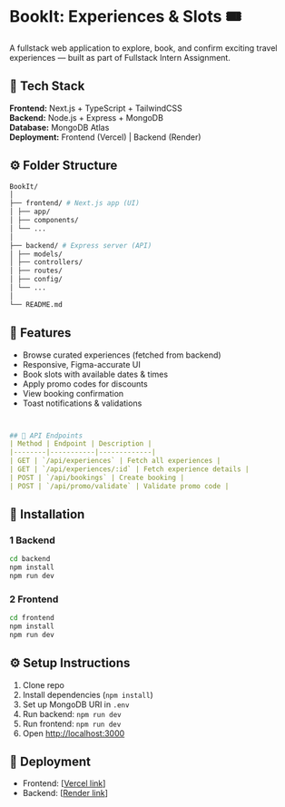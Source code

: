 # BookIt: Experiences & Slots 🎟️

A fullstack web application to explore, book, and confirm exciting travel experiences — built as part of Fullstack Intern Assignment.

## 🚀 Tech Stack
**Frontend:** Next.js + TypeScript + TailwindCSS  
**Backend:** Node.js + Express + MongoDB  
**Database:** MongoDB Atlas  
**Deployment:** Frontend (Vercel) | Backend (Render)



## ⚙️ Folder Structure
```bash
BookIt/
│
├── frontend/ # Next.js app (UI)
│ ├── app/
│ ├── components/
│ └── ...
│
├── backend/ # Express server (API)
│ ├── models/
│ ├── controllers/
│ ├── routes/
│ ├── config/
│ └── ...
│
└── README.md 
```
## 🧩 Features
- Browse curated experiences (fetched from backend)
- Responsive, Figma-accurate UI
- Book slots with available dates & times
- Apply promo codes for discounts
- View booking confirmation
- Toast notifications & validations

```yaml


## 🧠 API Endpoints
| Method | Endpoint | Description |
|--------|-----------|-------------|
| GET | `/api/experiences` | Fetch all experiences |
| GET | `/api/experiences/:id` | Fetch experience details |
| POST | `/api/bookings` | Create booking |
| POST | `/api/promo/validate` | Validate promo code |


```
## 🧰 Installation

### 1️ Backend
```bash
cd backend
npm install
npm run dev
```

### 2 Frontend
```bash
cd frontend
npm install
npm run dev
```
## ⚙️ Setup Instructions
1. Clone repo
2. Install dependencies (`npm install`)
3. Set up MongoDB URI in `.env`
4. Run backend: `npm run dev`
5. Run frontend: `npm run dev`
6. Open [http://localhost:3000](http://localhost:3000)


## 🚀 Deployment
- Frontend: [[Vercel link](https://book-it-experiences-slots-x7x7.vercel.app/)]
- Backend: [[Render link](https://bookit-experiences-slots-1.onrender.com/api)]
